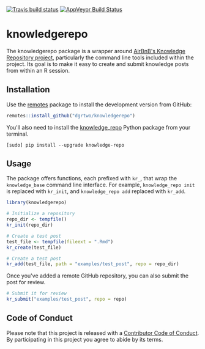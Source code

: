 

[![Travis build status](https://travis-ci.org/dgrtwo/knowledgerepo.svg?branch=master)](https://travis-ci.org/dgrtwo/knowledgerepo)
[![AppVeyor Build Status](https://ci.appveyor.com/dgrtwo/knowledgerepo)](https://ci.appveyor.com/api/projects/status/github//dgrtwo/knowledgerepo/?branch=master&svg=true)

# knowledgerepo

The knowledgerepo package is a wrapper around [AirBnB's Knowledge Repository project](https://github.com/airbnb/knowledge-repo), particularly the command line tools included within the project. Its goal is to make it easy to create and submit knowledge posts from within an R session.

## Installation

Use the [remotes](https://cran.r-project.org/web/packages/remotes/index.html) package to install the development version from GitHub:


```r
remotes::install_github("dgrtwo/knowledgerepo")
```

You'll also need to install the [knowledge_repo](https://github.com/airbnb/knowledge-repo) Python package from your terminal.

```
[sudo] pip install --upgrade knowledge-repo
```

## Usage

The package offers functions, each prefixed with `kr_`, that wrap the `knowledge_base` command line interface. For example, `knowledge_repo init` is replaced with `kr_init`, and `knowledge_repo add` replaced with `kr_add`.


```r
library(knowledgerepo)

# Initialize a repository
repo_dir <- tempfile()
kr_init(repo_dir)

# Create a test post
test_file <- tempfile(fileext = ".Rmd")
kr_create(test_file)

# Create a test post
kr_add(test_file, path = "examples/test_post", repo = repo_dir)
```

Once you've added a remote GitHub repository, you can also submit the post for review.


```r
# Submit it for review
kr_submit("examples/test_post", repo = repo)
```

## Code of Conduct

Please note that this project is released with a [Contributor Code of Conduct](CODE_OF_CONDUCT.md).
By participating in this project you agree to abide by its terms.
